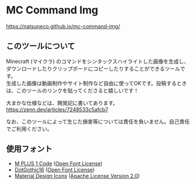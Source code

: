 # MC Command Img
<https://natsuneco.github.io/mc-command-img/>  

## このツールについて
Minecraft (マイクラ) のコマンドをシンタックスハイライトした画像を生成し、ダウンロードしたりクリップボードにコピーしたりすることができるツールです。  
生成した画像は動画制作やサイト制作など自由に使ってOKです。投稿するときは、このツールのリンクを貼ってくださると嬉しいです！

大まかな仕様などは、開発記に書いてあります。  
<https://zenn.dev/articles/7248533c5afcb7>

なお、このツールによって生じた損害等については責任を負いません。自己責任でご利用ください。  

## 使用フォント
- [M PLUS 1 Code](https://github.com/coz-m/MPLUS_FONTS) ([Open Font License](https://openfontlicense.org/))
- [DotGothic16](https://github.com/fontworks-fonts/DotGothic16) ([Open Font License](https://openfontlicense.org/))
- [Material Design Icons](https://github.com/google/material-design-icons) ([Apache License Version 2.0](https://www.apache.org/licenses/LICENSE-2.0.txt))
